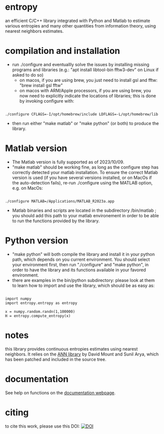 # entropy
an efficient C/C++ library integrated with Python and Matlab to estimate various entropies and many other quantities from information theory, using nearest neighbors estimates.

# compilation and installation
- run ./configure and eventuallly solve the issues by installing missing programs and libraries (e.g.: "apt install libtool-bin fftw3-dev" on Linux if asked to do so)
   - on macos, if you are using brew, you just need to install gsl and fftw: "brew install gsl fftw"
   - on macos with ARM/Apple processors, if you are using brew, you now need to explicitly indicate the locations of libraries; this is done by invoking configure with:
<pre><code>
./configure CFLAGS=-I/opt/homebrew/include LDFLAGS=-L/opt/homebrew/lib
</code></pre>
- then run either "make matlab" or "make python" (or both) to produce the library.
  
# Matlab version
- The Matlab version is fully supported as of 2023/10/09.
- "make matlab" should be working fine, as long as the configure step has correctly detected your matlab installation. To ensure the correct Matlab version is used (if you have several versions installed, or on MacOs if the auto-detection fails), re-run ./configure using the MATLAB option, e.g. on MacOs:
<pre><code>
./configure MATLAB=/Applications/MATLAB_R2023a.app
</code></pre>
- Matlab binaries and scripts are located in the subdirectory /bin/matlab ; you should add this path to your matlab environement in order to be able to run the functions provided by the library.

# Python version
- "make python" will both compile the library and install it in your python path, which depends on you current environment. You should select your environment first, then run "./configure" and "make python", in order to have the library and its functions available in your favored environment.
- there are examples in the bin/python subdirectory: please look at them to learn how to import and use the library, which should be as easy as:
<pre><code>
import numpy
import entropy.entropy as entropy

x = numpy.random.randn(1,100000)
H = entropy.compute_entropy(x)
</code></pre>

# notes

this library provides continuous entropies estimates using nearest neighbors. It relies on the [ANN library](http://www.cs.umd.edu/~mount/ANN/) by David Mount and Sunil Arya, which has been patched and included in the source tree.

# documentation

See help on functions on the [documentation webpage](https://perso.ens-lyon.fr/nicolas.garnier/files/html/).

# citing

to cite this work, please use this DOI: [![DOI](https://zenodo.org/badge/635707956.svg)](https://doi.org/10.5281/zenodo.13218642)